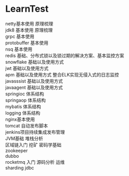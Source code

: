 # LearnTest  
netty基本使用 原理梳理  
jdk8  基本使用 原理梳理  
grpc   基本使用  
protobuffer 基本使用  
nsq   基本使用  
redis  基础、分布式锁以及锁过期的解决方案、基本监控方案  
snowflake  基础以及使用方式  
jwt 基础以及使用方式  
apm  基础以及使用方式  整合ELK实现无侵入式的日志监控  
javasssist 基础以及使用方式  
javaagent  基础以及使用方式  
springioc 体系结构  
springaop 体系结构  
mybatis 体系结构  
logging 体系结构  
nginx基本使用  
tomcat 自动发布脚本  
jenkins项目持续集成发布管理  
JVM基础 堆栈分析  
区域链入门 挖矿 密码学基础  
zookeeper  
dubbo  
rocketmq 入门  源码分析 运维   
sharding jdbc